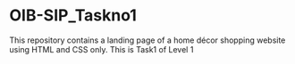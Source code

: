 # OIB-SIP_Taskno1
This repository contains a landing page of a home décor shopping website using HTML and CSS only. This is Task1 of Level 1 
